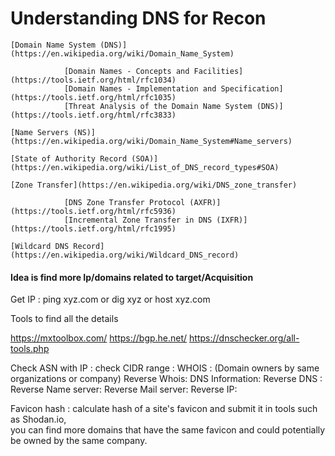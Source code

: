 
   # Understanding DNS for Recon
    
    [Domain Name System (DNS)](https://en.wikipedia.org/wiki/Domain_Name_System)
    
                [Domain Names - Concepts and Facilities](https://tools.ietf.org/html/rfc1034)
                [Domain Names - Implementation and Specification](https://tools.ietf.org/html/rfc1035)
                [Threat Analysis of the Domain Name System (DNS)](https://tools.ietf.org/html/rfc3833)
    
    [Name Servers (NS)](https://en.wikipedia.org/wiki/Domain_Name_System#Name_servers)
    
    [State of Authority Record (SOA)](https://en.wikipedia.org/wiki/List_of_DNS_record_types#SOA)
    
    [Zone Transfer](https://en.wikipedia.org/wiki/DNS_zone_transfer)
    
                [DNS Zone Transfer Protocol (AXFR)](https://tools.ietf.org/html/rfc5936)
                [Incremental Zone Transfer in DNS (IXFR)](https://tools.ietf.org/html/rfc1995)
    
    [Wildcard DNS Record](https://en.wikipedia.org/wiki/Wildcard_DNS_record)

#### Idea is find more Ip/domains related to target/Acquisition

Get IP : ping xyz.com or dig xyz or host xyz.com

Tools to find all the details 

https://mxtoolbox.com/
https://bgp.he.net/
https://dnschecker.org/all-tools.php


Check ASN with IP :
check CIDR range :
WHOIS : (Domain owners by same organizations or company)
Reverse Whois:
DNS Information:
Reverse DNS :
Reverse Name server:
Reverse Mail server:
Reverse IP:

Favicon hash : calculate hash of a site's favicon and submit it in tools such as Shodan.io,  
you can find more domains that have the same favicon and could potentially be owned by the same company.
